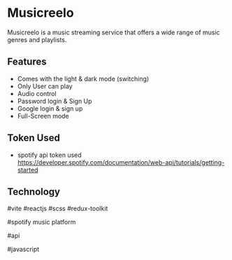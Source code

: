 # Musicreelo
Musicreelo is a music streaming service that offers a wide range of music genres and playlists.

## Features

- Comes with the light & dark mode (switching)
- Only User can play
- Audio control
- Password login & Sign Up
- Google login & sign up
- Full-Screen mode

##  Token Used
- spotify api token used https://developer.spotify.com/documentation/web-api/tutorials/getting-started

## Technology 

#vite #reactjs #scss #redux-toolkit

#spotify music platform

#api

#javascript